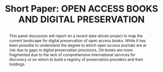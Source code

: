 ---
abstract: This panel discussion will report on a recent data-driven project to map
  the current landscape for digital preservation of open access books. While it has
  been possible to understand the degree to which open access journals are at risk
  due to gaps in digital preservation provisions, OA books are more fragmented due
  to the lack of comprehensive international services for discovery or on which to
  build a registry of preservation providers and their holdings.
creators:
- Wise, Alicia
date: null
document_url: https://az659834.vo.msecnd.net/eventsairwesteuprod/production-inconference-public/71ac4bf580e14c148e77b7fec68a5db6
grand_parent: iPRES
institutions:
- CLOCKSS
keywords:
- open access; books; digital preservation
landing_page_url: null
language: eng
layout: publication
license: CC-BY 4.0 International
notes_url: null
parent: iPRES 2022
publication_type: short paper
size: null
slides_url: null
source_name: iPRES
title: "Short Paper: OPEN ACCESS BOOKS AND DIGITAL PRESERVATION\r\n"
year: 2022
---